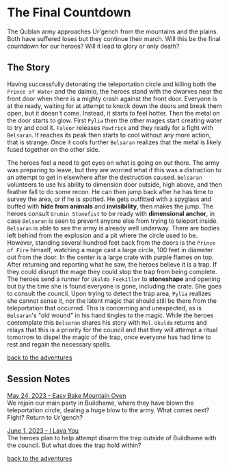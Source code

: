 # The Final Countdown

The Qublan army approaches Ur'gench from the mountains and the plains. Both have suffered loses but they continue their march. Will this be the final countdown for our heroes? Will it lead to glory or only death?

## The Story

Having successfully detonating the teleportation circle and killing both the `Prince of Water` and the daimio, the heroes stand with the dwarves near the front door when there is a mighty crash against the front door. Everyone is at the ready, waiting for at attempt to knock down the doors and break them open, but it doesn't come. Instead, it starts to feel hotter. Then the metal on the door starts to glow. First `Pylia` then the other mages start creating water to try and cool it. `Faleor` releases `Pawtrick` and they ready for a fight with `Belsaran`. It reaches its peak then starts to cool without any more action, that is strange. Once it cools further `Belsaran` realizes that the metal is likely fused together on the other side.  

The heroes feel a need to get eyes on what is going on out there. The army was preparing to leave, but they are worried what if this was a distraction to an attempt to get in elsewhere after the destruction caused. `Belsaran` volunteers to use his ability to dimension door outside, high above, and then feather fall to do some recon. He can then jump back after he has time to survey the area, or if he is spotted. He gets outfitted with a spyglass and buffed with **hide from animals** and **invisibility**, then makes the jump. The heroes consult `Grumin Stonefist` to be ready with **dimensional anchor**, in case `Belsaran` is seen to prevent anyone else from trying to teleport inside. `Belsaran` is able to see the army is already well underway. There are bodies left behind from the explosion and a pit where the circle used to be. However, standing several hundred feet back from the doors is the `Prince of Fire` himself, watching a mage cast a large circle, 100 feet in diameter out from the door. In the center is a large crate with purple flames on top. After returning and reporting what he saw, the heroes believe it is a trap. If they could disrupt the mage they could stop the trap from being complete. The heroes send a runner for `Ukulda Foekiller` to **stoneshape** and opening but by the time she is found everyone is gone, including the crate. She goes to consult the council. Upon trying to detect the trap area, `Pylia` realizes she cannot sense it, nor the latent magic that should still be there from the teleportation that occurred. This is concerning and unexpected, as is `Belsaran`'s "old wound" in his hand tingles to the magic. While the heroes contemplate this `Belsaran` shares his story with `Mel`. `Ukulda` returns and relays that this is a priority for the council and that they will attempt a ritual tomorrow to dispel the magic of the trap, once everyone has had time to rest and regain the necessary spells.

[back to the adventures](/adventures/)  


## Session Notes

[May 24, 2023 - Easy Bake Mountain Oven](2023/2023-05-24-easy-bake-mountain-oven.md)  
We rejoin our main party in Buildhame, where they have blown the teleportation circle, dealing a huge blow to the army. What comes next? Fight? Return to Ur'gench?

[June 1, 2023 - I Lava You](2023/2023-06-01-i-lava-you.md)  
The heroes plan to help attempt disarm the trap outside of Buildhame with the council. But what does the trap hold within?  

[back to the adventures](/adventures/)  
